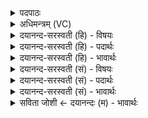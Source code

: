 <details><summary>पदपाठः</summary>

धा॒म॒च्छदिति॑ धाम॒ऽछत्। अ॒ग्निः। इन्द्रः॑। ब्र॒ह्मा। दे॒वः। बृह॒स्पतिः॑। सचे॑तस॒ इति॑ सऽचे॑तसः। विश्वे॑। दे॒वाः। य॒ज्ञम्। प्र। अ॒व॒न्तु॒। नः॒। शु॒भे। ७६।
</details>

<details><summary>अधिमन्त्रम् (VC)</summary>

- विश्वेदेवा देवताः
- उत्कील ऋषिः
- निचृदनुष्टुप्
- गान्धारः
</details>

<details><summary>दयानन्द-सरस्वती (हि) - विषयः</summary>

अब सब विद्वानों को जो करना चाहिये, इस विषय का उपदेश अगले मन्त्र में किया है ॥
</details>

<details><summary>दयानन्द-सरस्वती (हि) - पदार्थः</summary>

पदार्थान्वयभाषाः -  हे मनुष्यो ! (देवः) विद्वान् (धामच्छत्) जन्म, स्थान, नाम का विस्तार करनेहारे (अग्निः) पावक (इन्द्रः) विद्युत् के समान अमात्य और राजा (ब्रह्मा) चारों वेदों का जाननेहारा (बृहस्पतिः) वेदवाणी का पठन-पाठन से पालन करनेहारा (सचेतसः) विज्ञानवाले (विश्वे, देवाः) सब विद्वान् लोग (नः) हमारे (शुभे) कल्याण के लिये (यज्ञम्) विज्ञान योगरूपा क्रिया को (प्र, अवन्तु) अच्छे प्रकार कामना करें ॥७६ ॥
</details>

<details><summary>दयानन्द-सरस्वती (हि) - भावार्थः</summary>

भावार्थभाषाः -  सब विद्वान् लोग सब मनुष्यादि प्राणियों के कल्याणर्थ निरन्तर सत्य उपदेश करें ॥७६ ॥
</details>

<details><summary>दयानन्द-सरस्वती (सं) - विषयः</summary>

अथ सर्वविद्वत्कर्त्तव्यमाह ॥
</details>

<details><summary>दयानन्द-सरस्वती (सं) - पदार्थः</summary>

पदार्थान्वयभाषाः -  हे मनुष्याः ! देवो धामच्छदग्निरिन्द्रो ब्रह्मा बृहस्पतिश्चेमे सचेतसो विश्वे देवाः नः शुभे यज्ञं प्रावन्तु ॥७६ ॥
</details>

<details><summary>दयानन्द-सरस्वती (सं) - भावार्थः</summary>

भावार्थभाषाः -  सर्वे विद्वांसः सर्वेषां सुखाय सततं सत्योपदेशान् कुर्वन्तु ॥७६ ॥
</details>

<details><summary>सविता जोशी ← दयानन्दः (म) - भावार्थः</summary>

भावार्थभाषाः -  सर्व विद्वान लोकांनी सर्व मानव प्राण्यांच्या कल्याणासाठी सदैव सत्याचा उपदेश करावा.
</details>